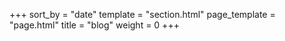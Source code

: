 +++
sort_by = "date"
template = "section.html"
page_template = "page.html"
title = "blog"
weight = 0
+++
